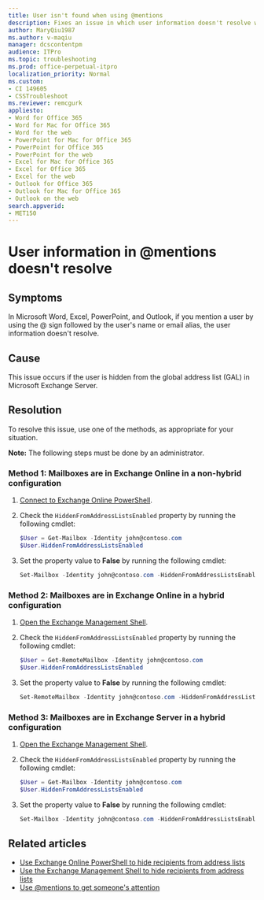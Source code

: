 ```yaml
---
title: User isn't found when using @mentions
description: Fixes an issue in which user information doesn't resolve when you @mention a user.
author: MaryQiu1987
ms.author: v-maqiu
manager: dcscontentpm
audience: ITPro
ms.topic: troubleshooting
ms.prod: office-perpetual-itpro
localization_priority: Normal
ms.custom:
- CI 149605
- CSSTroubleshoot
ms.reviewer: remcgurk
appliesto:
- Word for Office 365
- Word for Mac for Office 365
- Word for the web
- PowerPoint for Mac for Office 365
- PowerPoint for Office 365
- PowerPoint for the web
- Excel for Mac for Office 365
- Excel for Office 365
- Excel for the web
- Outlook for Office 365
- Outlook for Mac for Office 365
- Outlook on the web
search.appverid: 
- MET150
---
```

# User information in @mentions doesn't resolve

## Symptoms

In Microsoft Word, Excel, PowerPoint, and Outlook, if you mention a user by using the @ sign followed by the user's name or email alias, the user information doesn't resolve.

## Cause

This issue occurs if the user is hidden from the global address list (GAL) in Microsoft Exchange Server.

## Resolution

To resolve this issue, use one of the methods, as appropriate for your situation.

**Note:** The following steps must be done by an administrator.

### Method 1: Mailboxes are in Exchange Online in a non-hybrid configuration

1. [Connect to Exchange Online PowerShell](/powershell/exchange/connect-to-exchange-online-powershell).
2. Check the `HiddenFromAddressListsEnabled` property by running the following cmdlet:

    ```powershell
    $User = Get-Mailbox -Identity john@contoso.com
    $User.HiddenFromAddressListsEnabled
    ```

3. Set the property value to **False** by running the following cmdlet:

    ```powershell
    Set-Mailbox -Identity john@contoso.com -HiddenFromAddressListsEnabled $false
    ```

### Method 2: Mailboxes are in Exchange Online in a hybrid configuration

1. [Open the Exchange Management Shell](/powershell/exchange/open-the-exchange-management-shell).
2. Check the `HiddenFromAddressListsEnabled` property by running the following cmdlet:

    ```powershell
    $User = Get-RemoteMailbox -Identity john@contoso.com
    $User.HiddenFromAddressListsEnabled
    ```

3. Set the property value to **False** by running the following cmdlet:

    ```powershell
    Set-RemoteMailbox -Identity john@contoso.com -HiddenFromAddressListsEnabled $false
    ```

### Method 3: Mailboxes are in Exchange Server in a hybrid configuration

1. [Open the Exchange Management Shell](/powershell/exchange/open-the-exchange-management-shell).
2. Check the `HiddenFromAddressListsEnabled` property by running the following cmdlet:

    ```powershell
    $User = Get-Mailbox -Identity john@contoso.com
    $User.HiddenFromAddressListsEnabled
    ```

3. Set the property value to **False** by running the following cmdlet:

    ```powershell
    Set-Mailbox -Identity john@contoso.com -HiddenFromAddressListsEnabled $false
    ```

## Related articles

- [Use Exchange Online PowerShell to hide recipients from address lists](/exchange/address-books/address-lists/manage-address-lists#use-exchange-online-powershell-to-hide-recipients-from-address-lists)
- [Use the Exchange Management Shell to hide recipients from address lists](/Exchange/email-addresses-and-address-books/address-lists/address-list-procedures#use-the-exchange-management-shell-to-hide-recipients-from-address-lists)
- [Use @mentions to get someone's attention](https://support.microsoft.com/office/use-mentions-to-get-someone-s-attention-90701709-5dc1-41c7-aa48-b01d4a46e8c7)
